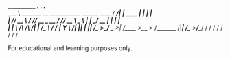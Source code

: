 # 
__________                                           _________.__           .__  .__   
\______   \ _______  __ ___________  ______ ____    /   _____/|  |__   ____ |  | |  |  
 |       _// __ \  \/ // __ \_  __ \/  ___// __ \   \_____  \ |  |  \_/ __ \|  | |  |  
 |    |   \  ___/\   /\  ___/|  | \/\___ \\  ___/   /        \|   Y  \  ___/|  |_|  |__
 |____|_  /\___  >\_/  \___  >__|  /____  >\___  > /_______  /|___|  /\___  >____/____/
        \/     \/          \/           \/     \/          \/      \/     \/           


For educational and learning purposes only.
